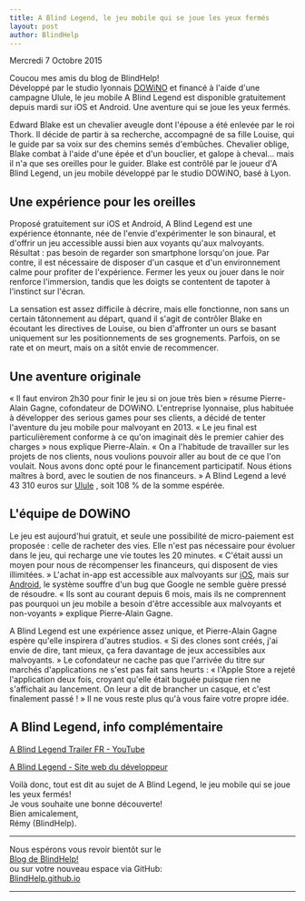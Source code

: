 ```yaml
---
title: A Blind Legend, le jeu mobile qui se joue les yeux fermés
layout: post
author: BlindHelp
---
```


<footer>Mercredi 7 Octobre 2015</footer>


Coucou mes amis du blog de BlindHelp!               
Développé par le studio lyonnais [DOWiNO](http://www.dowino.com/) 
 et financé à l'aide d'une campagne Ulule, le jeu mobile A Blind Legend est disponible gratuitement depuis mardi sur iOS et Android. Une aventure qui se joue les yeux fermés.                    

Edward Blake est un chevalier aveugle dont l'épouse a été enlevée par le roi Thork. Il décide de partir à sa recherche, accompagné de sa fille Louise, qui le guide par sa voix sur des chemins semés d'embûches. Chevalier oblige, Blake combat à l'aide d'une épée et d'un bouclier, et galope à cheval... mais il n'a que ses oreilles pour le guider. Blake est contrôlé par le joueur d'A Blind Legend, un jeu mobile développé par le studio DOWiNO, basé à Lyon.                         

## Une expérience pour les oreilles

Proposé gratuitement sur iOS et Android, A Blind Legend est une expérience étonnante, née de l'envie d'expérimenter le son binaural, et d'offrir un jeu accessible aussi bien aux voyants qu'aux malvoyants. Résultat : pas besoin de regarder son smartphone lorsqu'on joue. Par contre, il est nécessaire de disposer d'un casque et d'un environnement calme pour profiter de l'expérience. Fermer les yeux ou jouer dans le noir renforce l'immersion, tandis que les doigts se contentent de tapoter à l'instinct sur l'écran.               

La sensation est assez difficile à décrire, mais elle fonctionne, non sans un certain tâtonnement au départ, quand il s'agit de contrôler Blake en écoutant les directives de Louise, ou bien d'affronter un ours se basant uniquement sur les positionnements de ses grognements. Parfois, on se rate et on meurt, mais on a sitôt envie de recommencer.                       

## Une aventure originale

« Il faut environ 2h30 pour finir le jeu si on joue très bien » résume Pierre-Alain Gagne, cofondateur de DOWiNO. L'entreprise lyonnaise, plus habituée à développer des serious games pour ses clients, a décidé de tenter l'aventure du jeu mobile pour malvoyant en 2013. « Le jeu final est particulièrement conforme à ce qu'on imaginait dès le premier cahier des charges » nous explique Pierre-Alain. « On a l'habitude de travailler sur les projets de nos clients, nous voulions pouvoir aller au bout de ce que l'on voulait. Nous avons donc opté pour le financement participatif. Nous étions maîtres à bord, avec le soutien de nos financeurs. » A Blind Legend a levé 43 310 euros sur [Ulule](https://fr.ulule.com/a-blind-legend/) 
, soit 108 % de la somme espérée.           

## L'équipe de DOWiNO

Le jeu est aujourd'hui gratuit, et seule une possibilité de micro-paiement est proposée : celle de racheter des vies. Elle n'est pas nécessaire pour évoluer dans le jeu, qui recharge une vie toutes les 20 minutes. « C'était aussi un moyen pour nous de récompenser les financeurs, qui disposent de vies illimitées. » L'achat in-app est accessible aux malvoyants sur [iOS](https://itunes.apple.com/fr/app/a-blind-legend/id973483154), 
 mais sur [Android](https://play.google.com/store/apps/details?id=com.dowino.ABlindLegend&hl=fr), 
 le système souffre d'un bug que Google ne semble guère pressé de résoudre. « Ils sont au courant depuis 6 mois, mais ils ne comprennent pas pourquoi un jeu mobile a besoin d'être accessible aux malvoyants et non-voyants » explique Pierre-Alain Gagne.                 

A Blind Legend est une expérience assez unique, et Pierre-Alain Gagne espère qu'elle inspirera d'autres studios. « Si des clones sont créés, j'ai envie de dire, tant mieux, ça fera davantage de jeux accessibles aux malvoyants. » Le cofondateur ne cache pas que l'arrivée du titre sur marchés d'applications ne s'est pas fait sans heurts : « l'Apple Store a rejeté l'application deux fois, croyant qu'elle était buguée puisque rien ne s'affichait au lancement. On leur a dit de brancher un casque, et c'est finalement passé ! » Il ne vous reste plus qu'à vous faire votre propre idée.            

## A Blind Legend, info complémentaire

[A Blind Legend Trailer FR - YouTube](https://www.youtube.com/watch?v=IbzEHDt9QIA)                       

[A Blind Legend - Site web du développeur](http://www.ablindlegend.com/)                       

Voilà donc,  tout est dit au sujet de A Blind Legend, le jeu mobile qui se joue les yeux fermés!           
Je vous souhaite une bonne découverte!         
Bien amicalement,              
Rémy (BlindHelp).

---

Nous espérons vous revoir bientôt sur le      
[Blog de BlindHelp!](http://blindhelp.blogspot.fr/)                    
ou sur  votre nouveau espace via GitHub:                     
[BlindHelp.github.io](https://blindhelp.github.io)                    

---